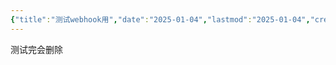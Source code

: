 ```yaml
---
{"title":"测试webhook用","date":"2025-01-04","lastmod":"2025-01-04","creation date":"2025-01-04 15:12","modification date":"星期六 2025 一月4日 15:12:29","categories":null,"tags":null,"alases":null,"dg-publish":true,"dg-path":"自托管折腾/测试webhook用.md","permalink":"/自托管折腾/测试webhook用/","dgPassFrontmatter":true,"noteIcon":""}
---
```



测试完会删除